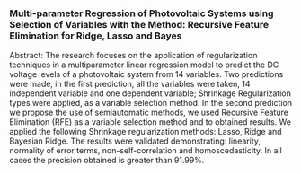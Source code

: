 ### Multi-parameter Regression of Photovoltaic Systems using Selection of Variables with the Method: Recursive Feature Elimination for Ridge, Lasso and Bayes
Abstract: The research focuses on the application of regularization techniques in a multiparameter linear regression model to predict the DC voltage levels of a photovoltaic system from 14 variables. Two predictions were made, in the first prediction, all the variables were taken, 14 independent variable and one dependent variable; Shrinkage Regularization types were applied, as a variable selection method. In the second prediction we propose the use of semiautomatic methods, we used Recursive Feature Elimination (RFE) as a variable selection method and to obtained results. We applied the following Shrinkage regularization methods: Lasso, Ridge and Bayesian Ridge.
The results were validated demonstrating: linearity, normality of error terms, non-self-correlation and homoscedasticity. In all cases the precision obtained is greater than 91.99%.
